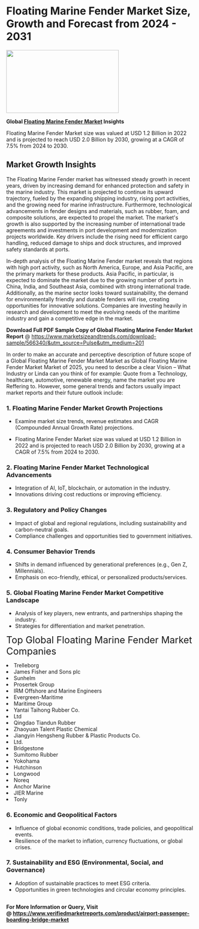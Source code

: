<H1>Floating Marine Fender Market Size, Growth and Forecast from 2024 - 2031</H1><img class="aligncenter size-medium wp-image-584254" src="https://thirdeyenews.in/wp-content/uploads/2024/09/Global-Market-Research-300x168.jpeg" alt="" width="300" height="168" /><p><strong>Global&nbsp;<a href="https://www.marketsizeandtrends.com/download-sample/566340/&amp;utm_source=Pulse&amp;utm_medium=201">Floating Marine Fender Market</a> Insights</strong></p><p>Floating Marine Fender Market size was valued at USD 1.2 Billion in 2022 and is projected to reach USD 2.0 Billion by 2030, growing at a CAGR of 7.5% from 2024 to 2030.</p><p><h2>Market Growth Insights</h2> <p>The Floating Marine Fender market has witnessed steady growth in recent years, driven by increasing demand for enhanced protection and safety in the marine industry. This market is projected to continue its upward trajectory, fueled by the expanding shipping industry, rising port activities, and the growing need for marine infrastructure. Furthermore, technological advancements in fender designs and materials, such as rubber, foam, and composite solutions, are expected to propel the market. The market's growth is also supported by the increasing number of international trade agreements and investments in port development and modernization projects worldwide. Key drivers include the rising need for efficient cargo handling, reduced damage to ships and dock structures, and improved safety standards at ports. </p> <p>In-depth analysis of the Floating Marine Fender market reveals that regions with high port activity, such as North America, Europe, and Asia Pacific, are the primary markets for these products. Asia Pacific, in particular, is expected to dominate the market due to the growing number of ports in China, India, and Southeast Asia, combined with strong international trade. Additionally, as the marine sector looks toward sustainability, the demand for environmentally friendly and durable fenders will rise, creating opportunities for innovative solutions. Companies are investing heavily in research and development to meet the evolving needs of the maritime industry and gain a competitive edge in the market. </p><p><span class=""><strong>Download Full PDF Sample Copy of Global Floating Marine Fender Market Report</strong> @ <a href="https://www.marketsizeandtrends.com/download-sample/566340/&amp;utm_source=Pulse&amp;utm_medium=201" target="_blank">https://www.marketsizeandtrends.com/download-sample/566340/&amp;utm_source=Pulse&amp;utm_medium=201</a></span></p><p>In order to make an accurate and perceptive description of future scope of a Global&nbsp;Floating Marine Fender Market Market as Global&nbsp;Floating Marine Fender Market Market of 2025, you need to describe a clear Vision &ndash; What Industry or Linda can you think of for example: Quote from a Technology, healthcare, automotive, renewable energy, name the market you are Reffering to. However, some general trends and factors usually impact market reports and their future outlook include:</p><h3>1.&nbsp;<strong>Floating Marine Fender Market Growth Projections</strong></h3><ul><li>Examine market size trends, revenue estimates and CAGR (Compounded Annual Growth Rate) projections.</li><li><p>Floating Marine Fender Market size was valued at USD 1.2 Billion in 2022 and is projected to reach USD 2.0 Billion by 2030, growing at a CAGR of 7.5% from 2024 to 2030.</p></li></ul><h3>2.&nbsp;<strong>Floating Marine Fender Market Technological Advancements</strong></h3><ul><li>Integration of AI, IoT, blockchain, or automation in the industry.</li><li>Innovations driving cost reductions or improving efficiency.</li></ul><h3>3.&nbsp;<strong>Regulatory and Policy Changes</strong></h3><ul><li>Impact of global and regional regulations, including sustainability and carbon-neutral goals.</li><li>Compliance challenges and opportunities tied to government initiatives.</li></ul><h3>4.&nbsp;<strong>Consumer Behavior Trends</strong></h3><ul><li>Shifts in demand influenced by generational preferences (e.g., Gen Z, Millennials).</li><li>Emphasis on eco-friendly, ethical, or personalized products/services.</li></ul><h3>5.&nbsp;<strong>Global Floating Marine Fender Market Competitive Landscape</strong></h3><ul><li>Analysis of key players, new entrants, and partnerships shaping the industry.</li><li>Strategies for differentiation and market penetration.</li></ul><p data-pm-slice="1 1 []"><span style="color: inherit; font-family: inherit; font-size: 25px;">Top Global Floating Marine Fender Market Companies</span></p><div class="" data-test-id=""><p><li>Trelleborg</li><li> James Fisher and Sons plc</li><li> Sunhelm</li><li> Prosertek Group</li><li> IRM Offshore and Marine Engineers</li><li> Evergreen-Maritime</li><li> Maritime Group</li><li> Yantai Taihong Rubber Co.</li><li> Ltd</li><li> Qingdao Tiandun Rubber</li><li> Zhaoyuan Talent Plastic Chemical</li><li> Jiangyin Hengsheng Rubber & Plastic Products Co.</li><li> Ltd.</li><li> Bridgestone</li><li> Sumitomo Rubber</li><li> Yokohama</li><li> Hutchinson</li><li> Longwood</li><li> Noreq</li><li> Anchor Marine</li><li> JIER Marine</li><li> Tonly</li></p></div><h3>6.&nbsp;<strong>Economic and Geopolitical Factors</strong></h3><ul><li>Influence of global economic conditions, trade policies, and geopolitical events.</li><li>Resilience of the market to inflation, currency fluctuations, or global crises.</li></ul><h3>7.&nbsp;<strong>Sustainability and ESG (Environmental, Social, and Governance)</strong></h3><ul><li>Adoption of sustainable practices to meet ESG criteria.</li><li>Opportunities in green technologies and circular economy principles.</li></ul><h2><strong style="font-size: 14px;">For More Information or Query, Visit @&nbsp;</strong><a style="background-color: #ffffff; font-size: 14px;" href="https://www.marketsizeandtrends.com/report/floating-marine-fender-market/" target="_blank">https://www.verifiedmarketreports.com/product/airport-passenger-boarding-bridge-market</a></h2>
